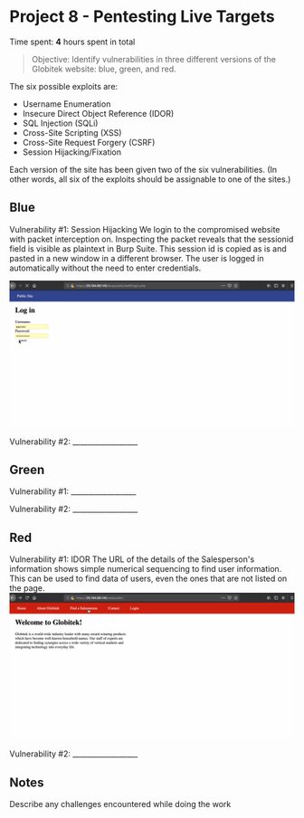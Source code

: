 # Project 8 - Pentesting Live Targets

Time spent: **4** hours spent in total

> Objective: Identify vulnerabilities in three different versions of the Globitek website: blue, green, and red.

The six possible exploits are:
* Username Enumeration
* Insecure Direct Object Reference (IDOR)
* SQL Injection (SQLi)
* Cross-Site Scripting (XSS)
* Cross-Site Request Forgery (CSRF)
* Session Hijacking/Fixation

Each version of the site has been given two of the six vulnerabilities. (In other words, all six of the exploits should be assignable to one of the sites.)

## Blue

Vulnerability #1: Session Hijacking
We login to the compromised website with packet interception on. Inspecting the packet reveals that the sessionid field is visible as plaintext in Burp Suite. This session id is copied as is and pasted in a new window in a different browser. The user is logged in automatically without the need to enter credentials.

![ ](Week8_Attack1.gif)


Vulnerability #2: __________________

## Green

Vulnerability #1: __________________

Vulnerability #2: __________________


## Red

Vulnerability #1: IDOR
The URL of the details of the Salesperson's information shows simple numerical sequencing to find user information. This can be used to find data of users, even the ones that are not listed on the page.
![ ](Week8_Attack5.gif)


Vulnerability #2: __________________


## Notes

Describe any challenges encountered while doing the work
